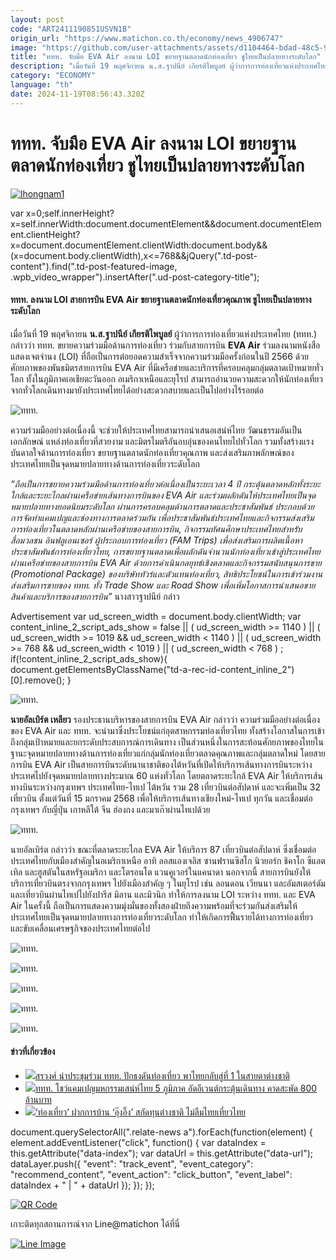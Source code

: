```yaml
---
layout: post
code: "ART2411190851USVN1B"
origin_url: "https://www.matichon.co.th/economy/news_4906747"
image: "https://github.com/user-attachments/assets/d1104464-bdad-48c5-955a-237780ca7477"
title: "ททท. จับมือ EVA Air ลงนาม LOI ขยายฐานตลาดนักท่องเที่ยว ชูไทยเป็นปลายทางระดับโลก"
description: "เมื่อวันที่ 19 พฤศจิกายน น.ส.ฐาปนีย์ เกียรติไพบูลย์ ผู้ว่าการการท่องเที่ยวแห่งประเทศไทย (ททท.) กล่าวว่า ททท. ขยายความร่วมมือด้านการท่องเที่ยว ร่วมกับสายการบิน"
category: "ECONOMY"
language: "th"
date: 2024-11-19T08:56:43.320Z
---
```


# ททท. จับมือ EVA Air ลงนาม LOI ขยายฐานตลาดนักท่องเที่ยว ชูไทยเป็นปลายทางระดับโลก

[![](https://www.matichon.co.th/wp-content/uploads/2024/11/lhongnam1.jpg "lhongnam1")](https://www.matichon.co.th/wp-content/uploads/2024/11/lhongnam1.jpg)

var x=0;self.innerHeight?x=self.innerWidth:document.documentElement&&document.documentElement.clientHeight?x=document.documentElement.clientWidth:document.body&&(x=document.body.clientWidth),x<=768&&jQuery(".td-post-content").find(".td-post-featured-image, .wpb\_video\_wrapper").insertAfter(".ud-post-category-title");

#### **ททท. ลงนาม LOI สายการบิน EVA Air ขยายฐานตลาดนักท่องเที่ยวคุณภาพ ชูไทยเป็นปลายทางระดับโลก**

เมื่อวันที่ 19 พฤศจิกายน **น.ส.ฐาปนีย์ เกียรติไพบูลย์** ผู้ว่าการการท่องเที่ยวแห่งประเทศไทย (ททท.) กล่าวว่า ททท. ขยายความร่วมมือด้านการท่องเที่ยว ร่วมกับสายการบิน **EVA Air** ร่วมลงนามหนังสือแสดงเจตจำนง (LOI) ที่ถือเป็นการต่อยอดความสำเร็จจากความร่วมมือครั้งก่อนในปี 2566 ด้วยศักยภาพของพันธมิตรสายการบิน EVA Air ที่มีเครือข่ายและบริการที่ครอบคลุมกลุ่มตลาดเป้าหมายทั่วโลก ทั้งในภูมิภาคเอเชียตะวันออก อเมริกาเหนือและยุโรป สามารถอำนวยความสะดวกให้นักท่องเที่ยวจากทั่วโลกเดินทางมายังประเทศไทยได้อย่างสะดวกสบายและเป็นไปอย่างไร้รอยต่อ

![ททท.](https://www.matichon.co.th/wp-content/uploads/2024/11/S__23380073_0_0.jpg)

ความร่วมมืออย่างต่อเนื่องนี้ จะช่วยให้ประเทศไทยสามารถนำเสนอเสน่ห์ไทย วัฒนธรรมอันเป็นเอกลักษณ์ แหล่งท่องเที่ยวที่สวยงาม และมิตรไมตรีอันอบอุ่นของคนไทยไปทั่วโลก รวมทั้งสร้างแรงบันดาลใจด้านการท่องเที่ยว ขยายฐานตลาดนักท่องเที่ยวคุณภาพ และส่งเสริมภาพลักษณ์ของประเทศไทยเป็นจุดหมายปลายทางด้านการท่องเที่ยวระดับโลก

_“ถือเป็นการขยายความร่วมมือด้านการท่องเที่ยวต่อเนื่องเป็นระยะเวลา 4 ปี กระตุ้นตลาดหลักทั้งระยะใกล้และระยะไกลผ่านเครือข่ายเส้นทางการบินของ EVA Air และร่วมผลักดันให้ประเทศไทยเป็นจุดหมายปลายทางยอดนิยมระดับโลก ผ่านการครอบคลุมด้านการตลาดและประชาสัมพันธ์ ประกอบด้วยการจัดทำแคมเปญและช่องทางการตลาดร่วมกัน เพื่อประชาสัมพันธ์ประเทศไทยและกิจกรรมส่งเสริมการท่องเที่ยวในตลาดหลักผ่านเครือข่ายของสายการบิน, กิจกรรมทัศนศึกษาประเทศไทยสำหรับสื่อมวลชน อินฟลูเอนเซอร์ ผู้ประกอบการท่องเที่ยว (FAM Trips) เพื่อส่งเสริมการผลิตเนื้อหาประชาสัมพันธ์การท่องเที่ยวไทย, การขยายฐานตลาดเพื่อผลักดันจำนวนนักท่องเที่ยวเข้าสู่ประเทศไทยผ่านเครือข่ายของสายการบิน EVA Air ด้วยการดำเนินกลยุทธ์เชิงตลาดและกิจกรรมสนับสนุนการขาย (Promotional Package) ของบริษัททัวร์และตัวแทนท่องเที่ยว, สิทธิประโยชน์ในการเข้าร่วมงานส่งเสริมการขายของ ททท. ทั้ง Trade Show และ Road Show เพื่อเพิ่มโอกาสการนำเสนอขายสินค้าและบริการของสายการบิน”_ นางสาวฐาปนีย์ กล่าว

Advertisement var ud\_screen\_width = document.body.clientWidth; var content\_inline\_2\_script\_ads\_show = false || ( ud\_screen\_width >= 1140 ) || ( ud\_screen\_width >= 1019 && ud\_screen\_width < 1140 ) || ( ud\_screen\_width >= 768 && ud\_screen\_width < 1019 ) || ( ud\_screen\_width < 768 ) ; if(!content\_inline\_2\_script\_ads\_show){ document.getElementsByClassName("td-a-rec-id-content\_inline\_2")\[0\].remove(); }

![ททท.](https://www.matichon.co.th/wp-content/uploads/2024/11/S__23380081_0_0.jpg)

**นายอัลเบิร์ต เหลียว** รองประธานบริหารของสายการบิน EVA Air กล่าวว่า ความร่วมมืออย่างต่อเนื่องของ EVA Air และ ททท. จะนำมาซึ่งประโยชน์แก่อุตสาหกรรมท่องเที่ยวไทย ทั้งสร้างโอกาสในการเข้าถึงกลุ่มเป้าหมายและยกระดับประสบการณ์การเดินทาง เป็นส่วนหนึ่งในการสะท้อนศักยภาพของไทยในฐานะจุดหมายปลายทางด้านการท่องเที่ยวแก่กลุ่มนักท่องเที่ยวตลาดคุณภาพและกลุ่มตลาดใหม่ โดยสายการบิน EVA Air เป็นสายการบินระดับนานาชาติของไต้หวันที่เปิดให้บริการเส้นทางการบินระหว่างประเทศไปยังจุดหมายปลายทางประมาณ 60 แห่งทั่วโลก โดยตลาดระยะใกล้ EVA Air ให้บริการเส้นทางบินระหว่างกรุงเทพฯ ประเทศไทย-ไทเป ไต้หวัน รวม 28 เที่ยวบินต่อสัปดาห์ และจะเพิ่มเป็น 32 เที่ยวบิน ตั้งแต่วันที่ 15 มกราคม 2568 เพื่อให้บริการเส้นทางเชียงใหม่-ไทเป ทุกวัน และเชื่อมต่อกรุงเทพฯ กับญี่ปุ่น เกาหลีใต้ จีน ฮ่องกง และมาเก๊าผ่านไทเปด้วย

![ททท.](https://www.matichon.co.th/wp-content/uploads/2024/11/S__23380077_0_0.jpg)

นายอัลเบิร์ต กล่าวว่า ขณะที่ตลาดระยะไกล EVA Air ให้บริการ 87 เที่ยวบินต่อสัปดาห์ ซึ่งเชื่อมต่อประเทศไทยกับเมืองสำคัญในอเมริกาเหนือ อาทิ ลอสแองเจลิส ซานฟรานซิสโก นิวยอร์ก ชิคาโก ซีแอตเทิล และฮูสตันในสหรัฐอเมริกา และโตรอนโต แวนคูเวอร์ในแคนาดา นอกจากนี้ สายการบินยังให้บริการเที่ยวบินตรงจากกรุงเทพฯ ไปยังเมืองสำคัญ ๆ ในยุโรป เช่น ลอนดอน เวียนนา และอัมสเตอร์ดัม และเที่ยวบินผ่านไทเปไปยังปารีส มิลาน และมิวนิก ทำให้การลงนาม LOI ระหว่าง ททท. และ EVA Air ในครั้งนี้ ถือเป็นการแสดงความมุ่งมั่นของทั้งสองฝ่ายถึงความพร้อมที่จะร่วมกันส่งเสริมให้ประเทศไทยเป็นจุดหมายปลายทางการท่องเที่ยวระดับโลก ทำให้เกิดการฟื้นรายได้ทางการท่องเที่ยวและขับเคลื่อนเศรษฐกิจของประเทศไทยต่อไป

![ททท.](https://www.matichon.co.th/wp-content/uploads/2024/11/S__23380084_0_0.jpg)

![ททท.](https://www.matichon.co.th/wp-content/uploads/2024/11/S__23380097_0_0.jpg)

![ททท.](https://www.matichon.co.th/wp-content/uploads/2024/11/S__23380091_0_0.jpg)

![ททท.](https://www.matichon.co.th/wp-content/uploads/2024/11/S__23380094_0_0.jpg)

![ททท.](https://www.matichon.co.th/wp-content/uploads/2024/11/S__23380090_0_0.jpg)

#### ข่าวที่เกี่ยวข้อง

*   [![](https://www.matichon.co.th/wp-content/uploads/2024/10/duntongtiew1.jpg)สรวงศ์ นำประชุมร่วม ททท. ปักธงดันท่องเที่ยว พาไทยกลับสู่ที่ 1 ในสายตาต่างชาติ](https://www.matichon.co.th/economy/news_4826637)
*   [![](https://www.matichon.co.th/wp-content/uploads/2024/09/saneh1.jpg)ททท. โชว์แคมเปญมหกรรมเสน่ห์ไทย 5 ภูมิภาค อัดอีเวนต์กระตุ้นเดินทาง คาดสะพัด 800 ล้านบาท](https://www.matichon.co.th/economy/news_4785488)
*   [![](https://www.matichon.co.th/wp-content/uploads/2024/08/economyreport-1.jpg)‘ท่องเที่ยว’ ฝากการบ้าน ‘อุ๊งอิ๊ง’ สกัดทุนต่างชาติ ไม่ลืมไทยเที่ยวไทย](https://www.matichon.co.th/economy/news_4755326)

document.querySelectorAll(".relate-news a").forEach(function(element) { element.addEventListener("click", function() { var dataIndex = this.getAttribute("data-index"); var dataUrl = this.getAttribute("data-url"); dataLayer.push({ "event": "track\_event", "event\_category": "recommend\_content", "event\_action": "click\_button", "event\_label": dataIndex + " | " + dataUrl }); }); });

[![QR Code](https://www.matichon.co.th/wp-content/uploads/2023/07/wob1371z.jpg)](https://lin.ee/ht0nDxX)

เกาะติดทุกสถานการณ์จาก Line@matichon ได้ที่นี่

[![Line Image](https://www.matichon.co.th/wp-content/uploads/2023/07/th.png)](https://lin.ee/ht0nDxX)